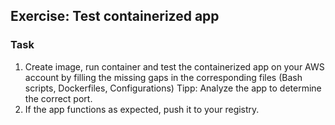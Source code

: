 ## Exercise: Test containerized app
### Task
1. Create image, run container and test the containerized app
on your AWS account by filling the missing gaps in 
the corresponding files (Bash scripts, Dockerfiles, Configurations)
Tipp: Analyze the app to determine the correct port.
2. If the app functions as expected, push it to your registry.

